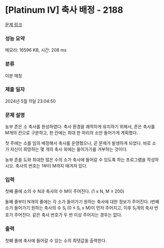 # [Platinum IV] 축사 배정 - 2188 

[문제 링크](https://www.acmicpc.net/problem/2188) 

### 성능 요약

메모리: 16596 KB, 시간: 208 ms

### 분류

이분 매칭

### 제출 일자

2024년 5월 11일 23:04:50

### 문제 설명

<p>농부 존은 소 축사를 완성하였다. 축사 환경을 쾌적하게 유지하기 위해서, 존은 축사를 M개의 칸으로 구분하고, 한 칸에는 최대 한 마리의 소만 들어가게 계획했다.</p>

<p>첫 주에는 소를 임의 배정해서 축사를 운영했으나, 곧 문제가 발생하게 되었다. 바로 소가 자신이 희망하는 몇 개의 축사 외에는 들어가기를 거부하는 것이다.</p>

<p>농부 존을 도와 최대한 많은 수의 소가 축사에 들어갈 수 있도록 하는 프로그램을 작성하시오. 축사의 번호는 1부터 M까지 매겨져 있다.</p>

### 입력 

 <p>첫째 줄에 소의 수 N과 축사의 수 M이 주어진다. (1 ≤ N, M ≤ 200)</p>

<p>둘째 줄부터 N개의 줄에는 각 소가 들어가기 원하는 축사에 대한 정보가 주어진다. i번째 소가 들어가기 원하는 축사의 수 S<sub>i</sub> (0 ≤ S<sub>i</sub> ≤ M)이 먼저 주어지고, 이후 S<sub>i</sub>개의 축사 번호가 주어진다. 같은 축사 번호가 두 번 이상 주어지는 경우는 없다.</p>

### 출력 

 <p>첫째 줄에 축사에 들어갈 수 있는 소의 최댓값을 출력한다.</p>

